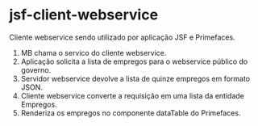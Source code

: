 # jsf-client-webservice

Cliente webservice sendo utilizado por aplicação JSF e Primefaces.

1) MB chama o servico do cliente webservice.
2) Aplicação solicita a lista de empregos para o webservice público do governo.
3) Servidor webservice devolve a lista de quinze empregos em formato JSON.
4) Cliente webservice converte a requisição em uma lista da entidade Empregos.
5) Renderiza os empregos no componente dataTable do Primefaces.
